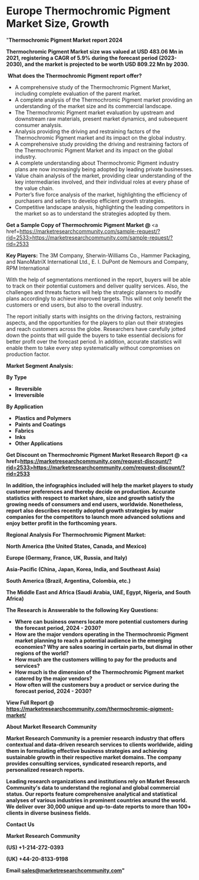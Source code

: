 # Europe Thermochromic Pigment Market Size, Growth
"<strong>Thermochromic Pigment Market report 2024</strong>

<strong>Thermochromic Pigment Market size was valued at USD 483.06 Mn in 2021, registering a CAGR of 5.9% during the forecast period (2023-2030), and the market is projected to be worth USD 809.22 Mn by 2030.</strong>

 <strong><b>What does the Thermochromic Pigment report offer?</b></strong>
<ul>
  <li>A comprehensive study of the Thermochromic Pigment Market, including complete evaluation of the parent market.</li>
  <li>A complete analysis of the Thermochromic Pigment market providing an understanding of the market size and its commercial landscape.</li>
  <li>The Thermochromic Pigment market evaluation by upstream and downstream raw materials, present market dynamics, and subsequent consumer analysis.</li>
  <li>Analysis providing the driving and restraining factors of the Thermochromic Pigment market and its impact on the global industry.</li>
  <li>A comprehensive study providing the driving and restraining factors of the Thermochromic Pigment Market and its impact on the global industry.</li>
  <li>A complete understanding about Thermochromic Pigment industry plans are now increasingly being adopted by leading private businesses.</li>
  <li>Value chain analysis of the market, providing clear understanding of the key intermediaries involved, and their individual roles at every phase of the value chain.</li>
  <li>Porter’s five force analysis of the market, highlighting the efficiency of purchasers and sellers to develop efficient growth strategies.</li>
  <li>Competitive landscape analysis, highlighting the leading competitors in the market so as to understand the strategies adopted by them.</li>
</ul>

<strong>Get a Sample Copy of Thermochromic Pigment Market @ </strong><a href=https://marketresearchcommunity.com/sample-request/?rid=2533><u>https://marketresearchcommunity.com/sample-request/?rid=2533</u></a>

<strong>Key Players:</strong> 
The 3M Company, Sherwin-Williams Co., Hammer Packaging, and NanoMatriX International Ltd., E. I. DuPont de Nemours and Company, RPM International

With the help of segmentations mentioned in the report, buyers will be able to track on their potential customers and deliver quality services. Also, the challenges and threats factors will help the strategic planners to modify plans accordingly to achieve improved targets. This will not only benefit the customers or end users, but also to the overall industry.

The report initially starts with insights on the driving factors, restraining aspects, and the opportunities for the players to plan out their strategies and reach customers across the globe. Researchers have carefully jotted down the points that will guide the buyers to take essential decisions for better profit over the forecast period. In addition, accurate statistics will enable them to take every step systematically without compromises on production factor.

<strong>Market Segment Analysis:</strong>


<strong><strong>By Type</strong></h4>
<ul>
 	<li>Reversible</li>
 	<li>Irreversible</li>
</ul>
<strong><strong>By Application</strong></h4>
<ul>
 	<li>Plastics and Polymers</li>
 	<li>Paints and Coatings</li>
 	<li>Fabrics</li>
 	<li>Inks</li>
 	<li>Other Applications</li>
</ul>

<strong>Get Discount on Thermochromic Pigment Market Research Report @ </b></strong><a href=https://marketresearchcommunity.com/request-discount/?rid=2533><u>https://marketresearchcommunity.com/request-discount/?rid=2533</u></a>

In addition, the infographics included will help the market players to study customer preferences and thereby decide on production. Accurate statistics with respect to market share, size and growth satisfy the growing needs of consumers and end users, worldwide. Nonetheless, report also describes recently adopted growth strategies by major companies for the competitors to launch more advanced solutions and enjoy better profit in the forthcoming years.

<strong>Regional Analysis For Thermochromic Pigment Market:</strong>

<strong>North America</strong> (the United States, Canada, and Mexico)

<strong>Europe</strong> (Germany, France, UK, Russia, and Italy)

<strong>Asia-Pacific</strong> (China, Japan, Korea, India, and Southeast Asia)

<strong>South America</strong> (Brazil, Argentina, Colombia, etc.)

<strong>The Middle East and Africa</strong> (Saudi Arabia, UAE, Egypt, Nigeria, and South Africa)

<strong>The Research is Answerable to the following Key Questions:</strong>
<ul>
 	<li>Where can business owners locate more potential customers during the forecast period, 2024 - 2030?</li>
 	<li>How are the major vendors operating in the Thermochromic Pigment market planning to reach a potential audience in the emerging economies? Why are sales soaring in certain parts, but dismal in other regions of the world?</li>
 	<li>How much are the customers willing to pay for the products and services?</li>
 	<li>How much is the dimension of the Thermochromic Pigment market catered by the major vendors?</li>
 	<li>How often will the customers buy a product or service during the forecast period, 2024 - 2030?</li>
</ul>

<strong>View Full Report @</strong> <a href=https://marketresearchcommunity.com/thermochromic-pigment-market/>https://marketresearchcommunity.com/thermochromic-pigment-market/</a>

<strong>About Market Research Community</strong>

Market Research Community is a premier research industry that offers contextual and data-driven research services to clients worldwide, aiding them in formulating effective business strategies and achieving sustainable growth in their respective market domains. The company provides consulting services, syndicated research reports, and personalized research reports.

Leading research organizations and institutions rely on Market Research Community's data to understand the regional and global commercial status. Our reports feature comprehensive analytical and statistical analyses of various industries in prominent countries around the world. We deliver over 30,000 unique and up-to-date reports to more than 100+ clients in diverse business fields.

<strong>Contact Us</strong>

<strong>Market Research Community</strong>

(US) +1-214-272-0393

(UK) +44-20-8133-9198

<strong>Email:</strong>sales@marketresearchcommunity.com"
